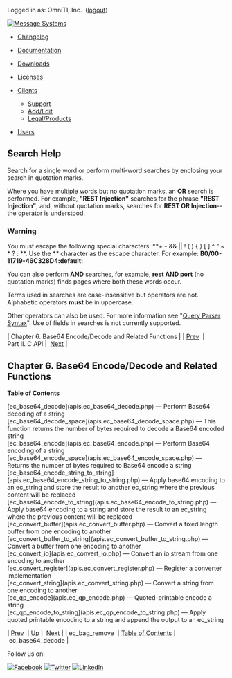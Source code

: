 Logged in as: OmniTI, Inc.  ([logout](https://support.messagesystems.com/logout.php))

[![Message Systems](https://support.messagesystems.com/images/ms-white205.png)](https://support.messagesystems.com/start.php) 

*   [Changelog](https://support.messagesystems.com/start.php?show=changelog)
*   [Documentation](https://support.messagesystems.com/docs/)
*   [Downloads](https://support.messagesystems.com/start.php)

*   [Licenses](https://support.messagesystems.com/license_summary.php)
*   <a href="">Clients</a>
    *   [Support](https://support.messagesystems.com/cs.php)
    *   [Add/Edit](https://support.messagesystems.com/edit_client.php)
    *   [Legal/Products](https://support.messagesystems.com/edit_products.php)
*   [Users](https://support.messagesystems.com/edit_customer.php)

## Search Help

Search for a single word or perform multi-word searches by enclosing your search in quotation marks.

Where you have multiple words but no quotation marks, an **OR** search is performed. For example, **"REST Injection"** searches for the phrase **"REST Injection"**, and, without quotation marks, searches for **REST OR Injection**--the operator is understood.

### Warning

You must escape the following special characters: **+ - && || ! ( ) { } [ ] ^ " ~ * ? : \**. Use the **\** character as the escape character. For example: **B0/00-11719-46C328D4\:default\:**

You can also perform **AND** searches, for example, **rest AND port** (no quotation marks) finds pages where both these words occur.

Terms used in searches are case-insensitive but operators are not. Alphabetic operators **must** be in uppercase.

Other operators can also be used. For more information see "[Query Parser Syntax](https://lucene.apache.org/core/old_versioned_docs/versions/3_0_0/queryparsersyntax.html)". Use of fields in searches is not currently supported.

| Chapter 6. Base64 Encode/Decode and Related Functions |
| [Prev](apis.ec_bag_remove.php)  | Part II. C API |  [Next](apis.ec_base64_decode.php) |

## Chapter 6. Base64 Encode/Decode and Related Functions

**Table of Contents**

<dl class="toc">

<dt>[ec_base64_decode](apis.ec_base64_decode.php) — Perform Base64 decoding of a string</dt>

<dt>[ec_base64_decode_space](apis.ec_base64_decode_space.php) — This function returns the number of bytes required to decode a Base64 encoded string</dt>

<dt>[ec_base64_encode](apis.ec_base64_encode.php) — Perform Base64 encoding of a string</dt>

<dt>[ec_base64_encode_space](apis.ec_base64_encode_space.php) — Returns the number of bytes required to Base64 encode a string</dt>

<dt>[ec_base64_encode_string_to_string](apis.ec_base64_encode_string_to_string.php) — Apply base64 encoding to an ec_string and store the result to another ec_string where the previous content will be replaced</dt>

<dt>[ec_base64_encode_to_string](apis.ec_base64_encode_to_string.php) — Apply base64 encoding to a string and store the result to an ec_string where the previous content will be replaced</dt>

<dt>[ec_convert_buffer](apis.ec_convert_buffer.php) — Convert a fixed length buffer from one encoding to another</dt>

<dt>[ec_convert_buffer_to_string](apis.ec_convert_buffer_to_string.php) — Convert a buffer from one encoding to another</dt>

<dt>[ec_convert_io](apis.ec_convert_io.php) — Convert an io stream from one encoding to another</dt>

<dt>[ec_convert_register](apis.ec_convert_register.php) — Register a converter implementation</dt>

<dt>[ec_convert_string](apis.ec_convert_string.php) — Convert a string from one encoding to another</dt>

<dt>[ec_qp_encode](apis.ec_qp_encode.php) — Quoted-printable encode a string</dt>

<dt>[ec_qp_encode_to_string](apis.ec_qp_encode_to_string.php) — Apply quoted printable encoding to a string and append the output to an ec_string</dt>

</dl>

| [Prev](apis.ec_bag_remove.php)  | [Up](pt.apis.php) |  [Next](apis.ec_base64_decode.php) |
| ec_bag_remove  | [Table of Contents](index.php) |  ec_base64_decode |

Follow us on:

[![Facebook](https://support.messagesystems.com/images/icon-facebook.png)](http://www.facebook.com/messagesystems) [![Twitter](https://support.messagesystems.com/images/icon-twitter.png)](http://twitter.com/#!/MessageSystems) [![LinkedIn](https://support.messagesystems.com/images/icon-linkedin.png)](http://www.linkedin.com/company/message-systems)